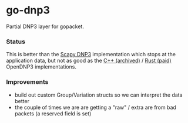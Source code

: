 # go-dnp3

Partial DNP3 layer for gopacket.

### Status

This is better than the [Scapy DNP3](https://github.com/nrodofile/ScapyDNP3_lib) implementation which stops at the application data, but not as good as the [C++ (archived)](https://github.com/dnp3/opendnp3) / [Rust (paid)](https://github.com/stepfunc/dnp3) OpenDNP3 implementations. 

### Improvements

* build out custom Group/Variation structs so we can interpret the data better
* the couple of times we are are getting a "raw" / extra are from bad packets (a reserved field is set)